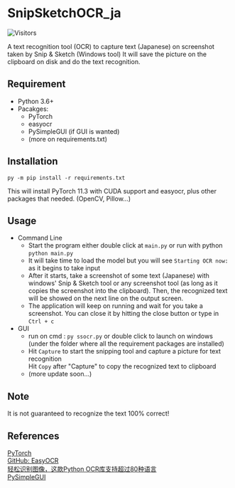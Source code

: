 # SnipSketchOCR_ja  
![Visitors](https://visitor-badge.glitch.me/badge?page_id=LonelyPorter/SnipSketchOCR_ja)  

A text recognition tool (OCR) to capture text (Japanese) on screenshot taken by Snip & Sketch (Windows tool)
It will save the picture on the clipboard on disk and do the text recognition.

## Requirement
* Python 3.6+
* Pacakges:
  * PyTorch
  * easyocr
  * PySimpleGUI (if GUI is wanted)
  * (more on requirements.txt)


## Installation
```
py -m pip install -r requirements.txt
```  
This will install PyTorch 11.3 with CUDA support and easyocr, plus other packages that needed. (OpenCV, Pillow...)

## Usage
* Command Line 
  * Start the program either double click at `main.py` or run with python `python main.py`
  * It will take time to load the model but you will see `Starting OCR now:` as it begins to take input
  * After it starts, take a screenshot of some text (Japanese) with windows' Snip & Sketch tool or any screenshot tool (as long as it copies the screenshot into the clipboard).
  Then, the recognized text will be showed on the next line on the output screen.
  * The application will keep on running and wait for you take a screenshot. You can close it by hitting the close button or type in  
  `Ctrl + c`
* GUI
  * run on cmd : ```py ssocr.py``` or double click to launch on windows (under the folder where all the requirement packages are installed)
  * Hit `Capture` to start the snipping tool and capture a picture for text recognition  
    Hit `Copy` after "Capture" to copy the recognized text to clipboard
  * (more update soon...)

## Note
It is not guaranteed to recognize the text 100% correct!

## References
[PyTorch](https://pytorch.org/)  
[GitHub: EasyOCR](https://github.com/JaidedAI/EasyOCR)  
[轻松识别图像，这款Python OCR库支持超过80种语言](https://zhuanlan.zhihu.com/p/342686109)  
[PySimpleGUI](https://pysimplegui.readthedocs.io/en/latest/)

